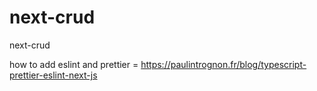 # next-crud
next-crud

how to add eslint and prettier = https://paulintrognon.fr/blog/typescript-prettier-eslint-next-js
